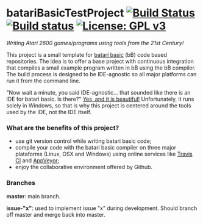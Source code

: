 # batariBasicTestProject [![Build Status](https://travis-ci.org/benvenutti/batariBasicTestProject.svg?branch=master)](https://travis-ci.org/benvenutti/batariBasicTestProject) [![Build status](https://ci.appveyor.com/api/projects/status/d6lgvg6si7c2ccsd?svg=true)](https://ci.appveyor.com/project/benvenutti/bataribasictestproject) [![License: GPL v3](https://img.shields.io/badge/License-GPL%20v3-blue.svg)](http://www.gnu.org/licenses/gpl-3.0)

*Writing Atari 2600 games/programs using tools from the 21st Century!*

This project is a small template for [batari basic](http://bataribasic.com/) (bB) code based repositories. The idea is to offer a base project with continuous integration that compiles a small example program written in bB using the bB compiler. The build process is designed to be IDE-agnostic so all major platforms can run it from the command line.

"Now wait a minute, you said IDE-agnostic... that sounded like there is an IDE for batari basic. Is there?" [Yes, and it is beautiful!](http://atariage.com/forums/topic/123849-visual-bb-10-a-new-ide-for-batari-basic/) Unfortunately, it runs solely in Windows, so that is why this project is centered around the tools used by the IDE, not the IDE itself.

### What are the benefits of this project?

- use git version control while writing batari basic code;
- compile your code with the batari basic compiler on three major plataforms (Linux, OSX and Windows) using online services like [Travis CI](https://travis-ci.org/) and [AppVeyor](https://www.appveyor.com/);
- enjoy the collaborative environment offered by Github.

### Branches

**master**: main branch.

**issue-"x"**: used to implement issue "x" during development. Should branch off master and merge back into master.